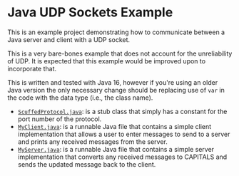 # Java UDP Sockets Example
This is an example project demonstrating how to communicate between a Java
server and client with a UDP socket.

This is a very bare-bones example that does not account for the unreliability
of UDP. It is expected that this example would be improved upon to incorporate
that.

This is written and tested with Java 16, however if you're using an older Java
version the only necessary change should be replacing use of `var` in the code
with the data type (i.e., the class name).

- [`ScuffedProtocol.java`](./src/com/samjakob/sockets_example/ScuffedProtocol.java):
  is a stub class that simply has a constant for the
  port number of the protocol.
- [`MyClient.java`](./src/com/samjakob/sockets_example/MyClient.java):
  is a runnable Java file that contains a simple client
  implementation that allows a user to enter messages to send to a server
  and prints any received messages from the server.
- [`MyServer.java`](./src/com/samjakob/sockets_example/MyServer.java):
  is a runnable Java file that contains a simple server
  implementation that converts any received messages to CAPITALS and sends
  the updated message back to the client.